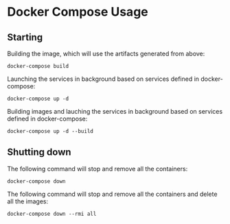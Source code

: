 # Docker Compose Usage

## Starting
Building the image, which will use the artifacts generated from above:
```
docker-compose build
```

Launching the services in background based on services defined in docker-compose:

```
docker-compose up -d
```

Building images and lauching the services in background based on services defined in docker-compose:

```
docker-compose up -d --build
```

## Shutting down
The following command will stop and remove all the containers:
```
docker-compose down
```

The following command will stop and remove all the containers and delete all the images:
```
docker-compose down --rmi all
```

